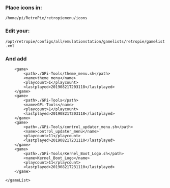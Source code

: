 ### Place icons in: 

`/home/pi/RetroPie/retropiemenu/icons`

### Edit your: 

`/opt/retropie/configs/all/emulationstation/gamelists/retropie/gamelist.xml`

### And add

```
	<game>
		<path>./GPi-Tools/theme_menu.sh</path>
		<name>theme_menu</name>
		<playcount>1</playcount>
		<lastplayed>20190821T203118</lastplayed>
	</game>
	<game>
		<path>./GPi-Tools</path>
		<name>GPi-Tools</name>
		<playcount>1</playcount>
		<lastplayed>20190821T203118</lastplayed>
	</game>
	<game>
		<path>./GPi-Tools/control_updater_menu.sh</path>
		<name>control_updater_menu</name>
		<playcount>11</playcount>
		<lastplayed>20190821T231110</lastplayed>
	</game>
	<game>
		<path>./GPi-Tools/Kernel_Boot_Logo.sh</path>
		<name>Kernel_Boot_Logo</name>
		<playcount>11</playcount>
		<lastplayed>20190821T231110</lastplayed>
	</game>

</gameList>

```

